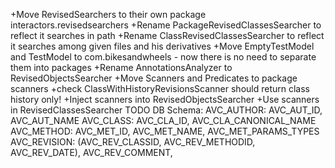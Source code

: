 +Move RevisedSearchers to their own package interactors.revisedsearchers
+Rename PackageRevisedClassesSearcher to reflect it searches in path
+Rename ClassRevisedClassesSearcher to reflect it searches among given files and his derivatives
+Move EmptyTestModel and TestModel to com.bikesandwheels - now there is no need to separate them into packages
+Rename AnnotationsAnalyzer to RevisedObjectsSearcher
+Move Scanners and Predicates to package scanners
+check ClassWithHistoryRevisionsScanner should return class history only!
+Inject scanners into RevisedObjectsSearcher
+Use scanners in RevisedClassesSearcher
TODO DB Schema:
    AVC_AUTHOR: AVC_AUT_ID, AVC_AUT_NAME
    AVC_CLASS: AVC_CLA_ID, AVC_CLA_CANONICAL_NAME
    AVC_METHOD: AVC_MET_ID, AVC_MET_NAME, AVC_MET_PARAMS_TYPES
    AVC_REVISION: (AVC_REV_CLASSID, AVC_REV_METHODID, AVC_REV_DATE), AVC_REV_COMMENT,
